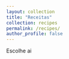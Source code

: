 ```yaml
---
layout: collection
title: "Receitas"
collection: recipes
permalink: /recipes/
author_profile: false
---
```


Escolhe ai
